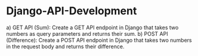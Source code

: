 # Django-API-Development
a) GET API (Sum):
Create a GET API endpoint in Django that takes two numbers as
query parameters and returns their sum.
b) POST API (Difference):
Create a POST API endpoint in Django that takes two
numbers in the request body and returns their difference.
